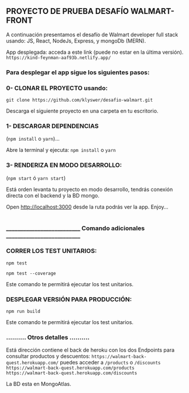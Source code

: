 ## PROYECTO DE PRUEBA DESAFÍO WALMART-FRONT

A continuación presentamos el desafío de Walmart developer full stack usando: JS, React, NodeJs, Express, y mongoDb (MERN). <br>

App desplegada: acceda a este link (puede no estar en la última versión).
`https://kind-feynman-aaf93b.netlify.app/`<br>


### Para desplegar el app sigue los siguientes pasos:

### 0- CLONAR EL PROYECTO usando: 
`git clone https://github.com/klyswer/desafio-walmart.git`

Descarga el siguiente proyecto en una carpeta en tu escritorio.
<br>

### 1- DESCARGAR DEPENDENCIAS 
(`npm install` o `yarn`)...

Abre la terminal y ejecuta: `npm install` o `yarn`
<br>

### 3- RENDERIZA EN MODO DESARROLLO: 
(`npm start` ó `yarn start`)

Está orden levanta tu proyecto en modo desarrollo, tendrás conexión directa con el backend y la BD mongo.<br>

Open [http://localhost:3000](http://localhost:3000) desde la ruta podrás ver la app. Enjoy...<br><br>



### __________________________ Comando adicionales __________________________

### CORRER LOS TEST UNITARIOS: 
`npm test`

`npm test --coverage`

Este comando te permitirá ejecutar los test unitarios.<br>

### DESPLEGAR VERSIÓN PARA PRODUCCIÓN:
`npm run build`

Este comando te permitirá ejecutar los test unitarios.<br>


### .......... Otros detalles ..........
Está dirección contiene el back de heroku con los dos Endpoints para consultar productos y descuentos:
`https://walmart-back-quest.herokuapp.com/` puedes acceder a `/products` o `/discounts`<br>
`https://walmart-back-quest.herokuapp.com/products`<br>
`https://walmart-back-quest.herokuapp.com/discounts`<br>

La BD esta en MongoAtlas.


